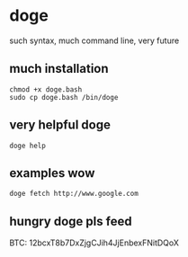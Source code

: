 doge
====

such syntax, much command line, very future

much installation
-----------------

    chmod +x doge.bash
    sudo cp doge.bash /bin/doge

very helpful doge
-----------------

    doge help

examples wow
------------

    doge fetch http://www.google.com

hungry doge pls feed
--------------------

BTC: 12bcxT8b7DxZjgCJih4JjEnbexFNitDQoX

